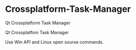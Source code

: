 # Crossplatform-Task-Manager
Qt Crossplatform Task Manager

Qt Crossplatfom Task Manager 

Use Win API and Linux open sourse commands.

